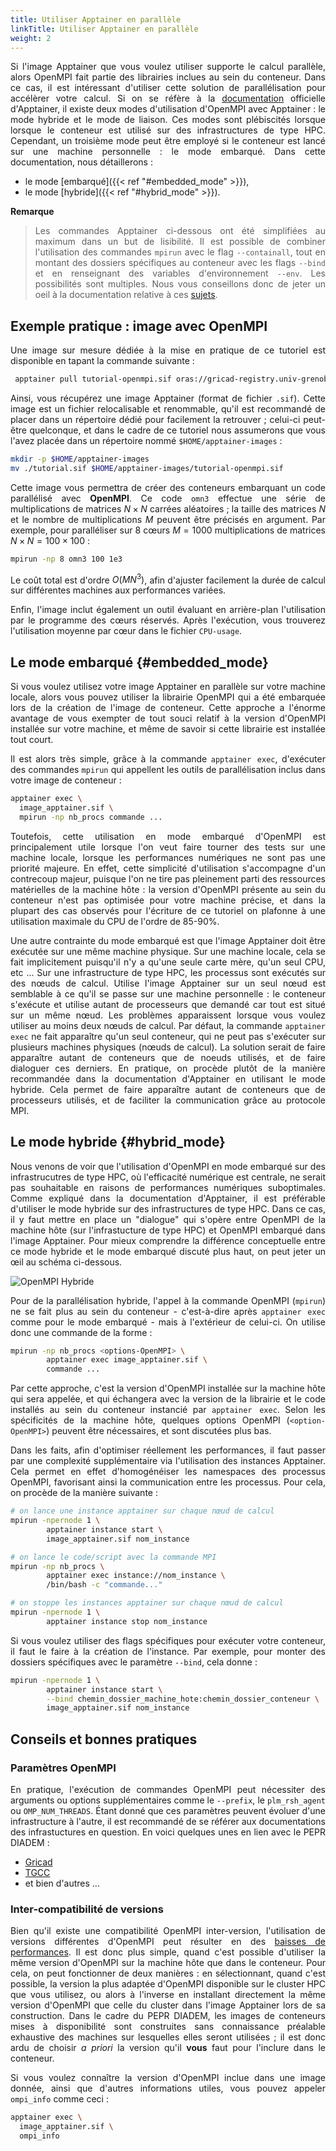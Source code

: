 ```yaml
---
title: Utiliser Apptainer en parallèle
linkTitle: Utiliser Apptainer en parallèle
weight: 2
---
```


<div align="justify">

Si l'image Apptainer que vous voulez utiliser supporte le calcul parallèle, alors OpenMPI fait partie des librairies inclues au sein du conteneur. Dans ce cas, il est intéressant d'utiliser cette solution de parallélisation pour accélèrer votre calcul. Si on se réfère à la [documentation](https://apptainer.org/docs/user/latest/mpi.html) officielle d'Apptainer, il existe deux modes d'utilisation d'OpenMPI avec Apptainer : le mode hybride et le mode de liaison. Ces modes sont plébiscités lorsque lorsque le conteneur est utilisé sur des infrastructures de type HPC. Cependant, un troisième mode peut être employé si le conteneur est lancé sur une machine personnelle : le mode embarqué. Dans cette documentation, nous détaillerons :

- le mode [embarqué]({{< ref "#embedded_mode" >}}),
- le mode [hybride]({{< ref "#hybrid_mode" >}}).

**Remarque**
> Les commandes Apptainer ci-dessous ont été simplifiées au maximum dans un but de lisibilité. Il est possible de combiner l'utilisation des commandes `mpirun` avec le flag `--containall`, tout en montant des dossiers spécifiques au conteneur avec les flags `--bind` et en renseignant des variables d'environnement `--env`. Les possibilités sont multiples. Nous vous conseillons donc de jeter un oeil à la documentation relative à ces [sujets](/documentation/use/apptainer-image).

## Exemple pratique : image avec OpenMPI

 Une image sur mesure dédiée à la mise en pratique de ce tutoriel est disponible en tapant la commande suivante :

```bash
 apptainer pull tutorial-openmpi.sif oras://gricad-registry.univ-grenoble-alpes.fr/diamond/apptainer/apptainer-singularity-projects/tutorial-openmpi.sif:latest
 ```

Ainsi, vous récupérez une image Apptainer (format de fichier `.sif`). Cette image est un fichier relocalisable et renommable, qu'il est recommandé de placer dans un répertoire dédié pour facilement la retrouver ; celui-ci peut-être quelconque, et dans le cadre de ce tutoriel nous assumerons que vous l'avez placée dans un répertoire nommé `$HOME/apptainer-images` :

```bash
mkdir -p $HOME/apptainer-images
mv ./tutorial.sif $HOME/apptainer-images/tutorial-openmpi.sif
```

Cette image vous permettra de créer des conteneurs embarquant un code parallélisé avec **OpenMPI**. Ce code `omn3` effectue une série de multiplications de matrices $N \times N$ carrées aléatoires ; la taille des matrices $N$ et le nombre de multiplications $M$ peuvent être précisés en argument. Par exemple, pour paralléliser sur $8$ cœurs $M=1000$ multiplications de matrices $N \times N = 100 \times 100$   :

```bash
mpirun -np 8 omn3 100 1e3
```

Le coût total est d'ordre $O(MN^3)$, afin d'ajuster facilement la durée de calcul sur différentes machines aux performances variées.

Enfin, l'image inclut également un outil évaluant en arrière-plan l'utilisation par le programme des cœurs réservés. Après l'exécution, vous trouverez l'utilisation moyenne par cœur dans le fichier `CPU-usage`.

## Le mode embarqué {#embedded_mode}

Si vous voulez utilisez votre image Apptainer en parallèle sur votre machine locale, alors vous pouvez utiliser la librairie OpenMPI qui a été embarquée lors de la création de l'image de conteneur.
Cette approche a l'énorme avantage de vous exempter de tout souci relatif à la version d'OpenMPI installée sur votre machine, et même de savoir si cette librairie est installée tout court.

Il est alors très simple, grâce à la commande `apptainer exec`, d'exécuter des commandes `mpirun` qui appellent les outils de parallélisation inclus dans votre image de conteneur :

```bash
apptainer exec \
  image_apptainer.sif \
  mpirun -np nb_procs commande ...
```

Toutefois, cette utilisation en mode embarqué d'OpenMPI est principalement utile lorsque l'on veut faire tourner des tests sur une machine locale, lorsque les performances numériques ne sont pas une priorité majeure. En effet, cette simplicité d'utilisation s'accompagne d'un contrecoup majeur, puisque l'on ne tire pas pleinement parti des ressources matérielles de la machine hôte : la version d'OpenMPI présente au sein du conteneur n'est pas optimisée pour votre machine précise, et dans la plupart des cas observés pour l'écriture de ce tutoriel on plafonne à une utilisation maximale du CPU de l'ordre de 85-90%.

Une autre contrainte du mode embarqué est que l'image Apptainer doit être exécutée sur une même machine physique. Sur une machine locale, cela se fait implicitement puisqu'il n'y a qu'une seule carte mère, qu'un seul CPU, etc ... Sur une infrastructure de type HPC, les processus sont exécutés sur des nœuds de calcul. Utilise l'image Apptainer sur un seul nœud est semblable à ce qu'il se passe sur une machine personnelle : le conteneur s'exécute et utilise autant de processeurs que demandé car tout est situé sur un même nœud. Les problèmes apparaissent lorsque vous voulez utiliser au moins deux nœuds de calcul. Par défaut, la commande `apptainer exec` ne fait apparaître qu'un seul conteneur, qui ne peut pas s'exécuter sur plusieurs machines physiques (nœuds de calcul). La solution serait de faire apparaître autant de conteneurs que de noeuds utilisés, et de faire dialoguer ces derniers. En pratique, on procède plutôt de la manière recommandée dans la documentation d'Apptainer en utilisant le mode hybride. Cela permet de faire apparaître autant de conteneurs que de processeurs utilisés, et de faciliter la communication grâce au protocole MPI.

## Le mode hybride {#hybrid_mode}

Nous venons de voir que l'utilisation d'OpenMPI en mode embarqué sur des infrastrucutres de type HPC, où l'efficacité numérique est centrale, ne serait pas souhaitable en raisons de performances numériques suboptimales. Comme expliqué dans la documentation d'Apptainer, il est préférable d'utiliser le mode hybride sur des infrastructures de type HPC. Dans ce cas, il y faut mettre en place un "dialogue" qui s'opère entre OpenMPI de la machine hôte (sur l'infrastucture de type HPC) et OpenMPI embarqué dans l'image Apptainer. Pour mieux comprendre la différence conceptuelle entre ce mode hybride et le mode embarqué discuté plus haut, on peut jeter un œil au schéma ci-dessous.
<!-- (NOTE : INCLURE SCHÉMA OPENMPI EMBARQUÉ/HYBRIDE ICI). -->

<div class="text-center mt-4 mb-4">
        <img alt="OpenMPI Hybride" class="hybrid-ompi">
</div>

Pour de la parallélisation hybride, l'appel à la commande OpenMPI (`mpirun`) ne se fait plus au sein du conteneur - c'est-à-dire après `apptainer exec` comme pour le mode embarqué - mais à l'extérieur de celui-ci. On utilise donc une commande de la forme :

```bash
mpirun -np nb_procs <options-OpenMPI> \
        apptainer exec image_apptainer.sif \
        commande ...

```

Par cette approche, c'est la version d'OpenMPI installée sur la machine hôte qui sera appelée, et qui échangera avec la version de la librairie et le code installés au sein du conteneur instancié par `apptainer exec`. Selon les spécificités de la machine hôte, quelques options OpenMPI (`<option-OpenMPI>`) peuvent être nécessaires, et sont discutées plus bas.

Dans les faits, afin d'optimiser réellement les performances, il faut passer par une complexité supplémentaire via l'utilisation des instances Apptainer. Cela permet en effet d'homogénéiser les namespaces des processus OpenMPI, favorisant ainsi la communication entre les processus. Pour cela, on procède de la manière suivante :

```bash
# on lance une instance apptainer sur chaque nœud de calcul
mpirun -npernode 1 \
        apptainer instance start \
        image_apptainer.sif nom_instance

# on lance le code/script avec la commande MPI
mpirun -np nb_procs \
        apptainer exec instance://nom_instance \
        /bin/bash -c "commande..."

# on stoppe les instances apptainer sur chaque nœud de calcul
mpirun -npernode 1 \
        apptainer instance stop nom_instance
```

Si vous voulez utiliser des flags spécifiques pour exécuter votre conteneur, il faut le faire à la création de l'instance. Par exemple, pour monter des dossiers spécifiques avec le paramètre `--bind`, cela donne :

```bash
mpirun -npernode 1 \
        apptainer instance start \
        --bind chemin_dossier_machine_hote:chemin_dossier_conteneur \
        image_apptainer.sif nom_instance
```

## Conseils et bonnes pratiques

### Paramètres OpenMPI

En pratique, l'exécution de commandes OpenMPI peut nécessiter des arguments ou options supplémentaires comme le `--prefix`, le `plm_rsh_agent` ou `OMP_NUM_THREADS`. Étant donné que ces paramètres peuvent évoluer d'une infrastructure à l'autre, il est recommandé de se référer aux documentations des infrastuctures en question. En voici quelques unes en lien avec le PEPR DIADEM :

- [Gricad](https://gricad-doc.univ-grenoble-alpes.fr/hpc/softenv/container/)
- [TGCC](https://www-hpc.cea.fr/tgcc-public/en/html/toc/fulldoc/Virtualization.html?highlight=singularity)
- et bien d'autres ...

### Inter-compatibilité de versions

Bien qu'il existe une compatibilité OpenMPI inter-version, l'utilisation de versions différentes d'OpenMPI peut résulter en des [baisses de performances](https://github.com/ckhroulev/apptainer-with-ompi/tree/main). Il est donc plus simple, quand c'est possible d'utiliser la même version d'OpenMPI sur la machine hôte que dans le conteneur. Pour cela, on peut fonctionner de deux manières : en sélectionnant, quand c'est possible, la version la plus adaptée d'OpenMPI disponible sur le cluster HPC que vous utilisez, ou alors à l'inverse en installant directement la même version d'OpenMPI que celle du cluster dans l'image Apptainer lors de sa construction.
Dans le cadre du PEPR DIADEM, les images de conteneurs mises à disponibilité sont construites sans connaissance préalable exhaustive des machines sur lesquelles elles seront utilisées ; il est donc ardu de choisir *a priori* la version qu'il **vous** faut pour l'inclure dans le conteneur.

Si vous voulez connaître la version d'OpenMPI inclue dans une image donnée, ainsi que d'autres informations utiles, vous pouvez appeler `ompi_info` comme ceci :

```bash
apptainer exec \
  image_apptainer.sif \
  ompi_info
```

</div>
